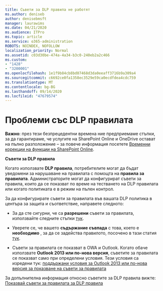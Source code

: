 ```yaml
---
title: Съвети за DLP правила не работят
ms.author: deniseb
author: denisebmsft
manager: laurawims
ms.date: 04/21/2020
ms.audience: ITPro
ms.topic: article
ms.service: o365-administration
ROBOTS: NOINDEX, NOFOLLOW
localization_priority: Normal
ms.assetid: c03d30be-474a-4a34-b3c0-240eb2a2c466
ms.custom:
- "1428"
- "3200001"
ms.openlocfilehash: 1e1f9b84cb8bd07468d3da0eeaff3716b9a309a4
ms.sourcegitcommit: c6692ce0fa1358ec3529e59ca0ecdfdea4cdc759
ms.translationtype: MT
ms.contentlocale: bg-BG
ms.lasthandoff: 09/14/2020
ms.locfileid: "47679574"
---
```

# <a name="dlp-policy-tip-issues"></a>Проблеми със DLP правилата

**Важно**: през тези безпрецедентни времена ние предприемаме стъпки, за да гарантираме, че услугите на SharePoint Online и OneDrive остават на пълно разположение – за повече информация посетете [Временни корекции на функции на SharePoint Online](https://aka.ms/ODSPAdjustments).

**Съвети за DLP правила**

Когато използвате **DLP правила**, потребителите могат да бъдат уведомени за нарушаване на правилата с помощта на **правила за правилата**. Администраторите могат да конфигурират съвети за правила, които да се показват по време на тестването на DLP правилата или когато политиката е в режим на пълен контрол.
  
За да конфигурирате съвети за правилата във вашата DLP политика в центъра за защита и съответствие, направете следното:
  
- За да сте сигурни, че са **разрешени** съвети за правилата, използвайте следните стъпки [тук](https://docs.microsoft.com/microsoft-365/compliance/use-notifications-and-policy-tips).

- Уверете се, че вашето **съдържание съвпада** с това, което е **необходимо** , за да се задейства правилото, посочено в тази статия [тук](https://docs.microsoft.com/microsoft-365/compliance/sensitive-information-type-entity-definitions).

- Съвети за правилата се показват в OWA и Outlook. Когато обаче използвате **Outlook 2013 или по-нова версия**, съветите за правилата се показват само при определени условия. Тези условия са изредени тук: [поддържани условия за Outlook 2013 или по-нова версия за показване на съвети за правилата](https://docs.microsoft.com/microsoft-365/compliance/use-notifications-and-policy-tips)

За допълнителна информация относно съветите за DLP правила вижте: [Показвай съвети за правилата за DLP правила](https://docs.microsoft.com/microsoft-365/compliance/use-notifications-and-policy-tips)
  
